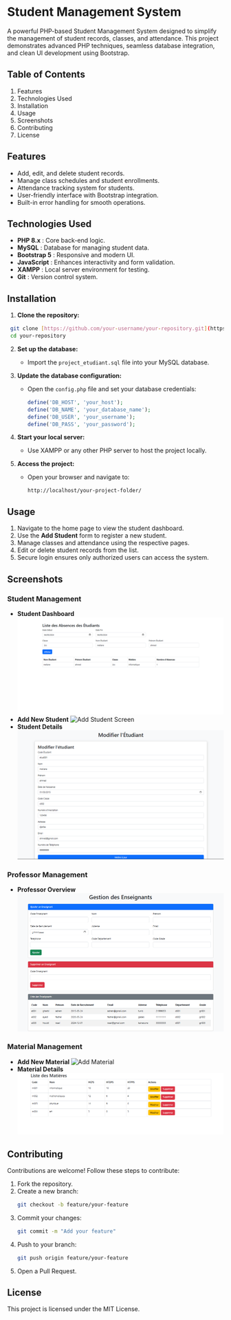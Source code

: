 # Student Management System

A powerful PHP-based Student Management System designed to simplify the management of student records, classes, and attendance. This project demonstrates advanced PHP techniques, seamless database integration, and clean UI development using Bootstrap.

## Table of Contents

1. Features
2. Technologies Used
3. Installation
4. Usage
5. Screenshots
6. Contributing
7. License

## Features

* Add, edit, and delete student records.
* Manage class schedules and student enrollments.
* Attendance tracking system for students.
* User-friendly interface with Bootstrap integration.
* Built-in error handling for smooth operations.

## **Technologies Used**
- **PHP 8.x** <i class="fab fa-php"></i>: Core back-end logic.
- **MySQL** <i class="fas fa-database"></i>: Database for managing student data.
- **Bootstrap 5** <i class="fab fa-bootstrap"></i>: Responsive and modern UI.
- **JavaScript** <i class="fab fa-js-square"></i>: Enhances interactivity and form validation.
- **XAMPP** <i class="fab fa-xampp"></i>: Local server environment for testing.
- **Git** <i class="fab fa-git-alt"></i>: Version control system.

## Installation

1. **Clone the repository:**
  ``` bash
   git clone [https://github.com/your-username/your-repository.git](https://github.com/your-username/your-repository.git)
   cd your-repository
```

2.  **Set up the database:**

      - Import the `project_etudiant.sql` file into your MySQL database.

3.  **Update the database configuration:**

      - Open the `config.php` file and set your database credentials:
        ```php
        define('DB_HOST', 'your_host');
        define('DB_NAME', 'your_database_name');
        define('DB_USER', 'your_username');
        define('DB_PASS', 'your_password');
        ```

4.  **Start your local server:**

      - Use XAMPP or any other PHP server to host the project locally.

5.  **Access the project:**

      - Open your browser and navigate to:
        ```
        http://localhost/your-project-folder/
        ```

## Usage

1.  Navigate to the home page to view the student dashboard.
2.  Use the **Add Student** form to register a new student.
3.  Manage classes and attendance using the respective pages.
4.  Edit or delete student records from the list.
5.  Secure login ensures only authorized users can access the system.

## Screenshots

### Student Management

  - **Student Dashboard**
    ![Student Dashboard](studentscreen3.png)
  - **Add New Student**
    ![Add Student Screen](studentcreen2.png)
  - **Student Details**
    ![Student Details](studentscreen1.png)

### Professor Management

  - **Professor Overview**
    ![Professor Management](professor.png)

###  Material Management

  - **Add New Material**
    ![Add Material](meterial3.png)
  - **Material Details**
    ![Material Details](material1.png)

## Contributing

Contributions are welcome\! Follow these steps to contribute:

1.  Fork the repository.
2.  Create a new branch:
    ```bash
    git checkout -b feature/your-feature
    ```
3.  Commit your changes:
    ```bash
    git commit -m "Add your feature"
    ```
4.  Push to your branch:
    ```bash
    git push origin feature/your-feature
    ```
5.  Open a Pull Request.

## License

This project is licensed under the MIT License.


